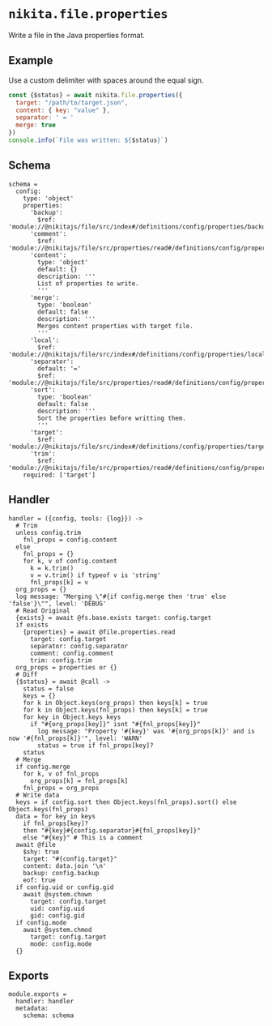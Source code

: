 
# `nikita.file.properties`

Write a file in the Java properties format.

## Example

Use a custom delimiter with spaces around the equal sign.

```js
const {$status} = await nikita.file.properties({
  target: "/path/to/target.json",
  content: { key: "value" },
  separator: ' = '
  merge: true
})
console.info(`File was written: ${$status}`)
```

## Schema

    schema =
      config:
        type: 'object'
        properties:
          'backup':
            $ref: 'module://@nikitajs/file/src/index#/definitions/config/properties/backup'
          'comment':
            $ref: 'module://@nikitajs/file/src/properties/read#/definitions/config/properties/comment'
          'content':
            type: 'object'
            default: {}
            description: '''
            List of properties to write.
            '''
          'merge':
            type: 'boolean'
            default: false
            description: '''
            Merges content properties with target file.
            '''
          'local':
            $ref: 'module://@nikitajs/file/src/index#/definitions/config/properties/local'
          'separator':
            default: '='
            $ref: 'module://@nikitajs/file/src/properties/read#/definitions/config/properties/separator'
          'sort':
            type: 'boolean'
            default: false
            description: '''
            Sort the properties before writting them.
            '''
          'target':
            $ref: 'module://@nikitajs/file/src/index#/definitions/config/properties/target'
          'trim':
            $ref: 'module://@nikitajs/file/src/properties/read#/definitions/config/properties/trim'
        required: ['target']

## Handler

    handler = ({config, tools: {log}}) ->
      # Trim
      unless config.trim
        fnl_props = config.content
      else
        fnl_props = {}
        for k, v of config.content
          k = k.trim()
          v = v.trim() if typeof v is 'string'
          fnl_props[k] = v
      org_props = {}
      log message: "Merging \"#{if config.merge then 'true' else 'false'}\"", level: 'DEBUG'
      # Read Original
      {exists} = await @fs.base.exists target: config.target
      if exists
        {properties} = await @file.properties.read
          target: config.target
          separator: config.separator
          comment: config.comment
          trim: config.trim
      org_props = properties or {}
      # Diff
      {$status} = await @call ->
        status = false
        keys = {}
        for k in Object.keys(org_props) then keys[k] = true
        for k in Object.keys(fnl_props) then keys[k] = true
        for key in Object.keys keys
          if "#{org_props[key]}" isnt "#{fnl_props[key]}"
            log message: "Property '#{key}' was '#{org_props[k]}' and is now '#{fnl_props[k]}'", level: 'WARN'
            status = true if fnl_props[key]?
        status
      # Merge
      if config.merge
        for k, v of fnl_props
          org_props[k] = fnl_props[k]
        fnl_props = org_props
      # Write data
      keys = if config.sort then Object.keys(fnl_props).sort() else Object.keys(fnl_props)
      data = for key in keys
        if fnl_props[key]?
        then "#{key}#{config.separator}#{fnl_props[key]}"
        else "#{key}" # This is a comment
      await @file
        $shy: true
        target: "#{config.target}"
        content: data.join '\n'
        backup: config.backup
        eof: true
      if config.uid or config.gid
        await @system.chown
          target: config.target
          uid: config.uid
          gid: config.gid
      if config.mode
        await @system.chmod
          target: config.target
          mode: config.mode
      {}

## Exports

    module.exports =
      handler: handler
      metadata:
        schema: schema
